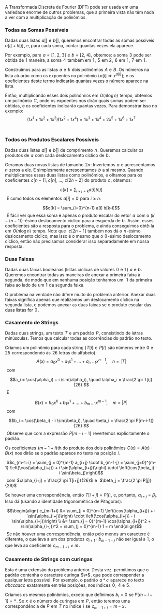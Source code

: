 
A Transformada Discreta de Fourier (DFT) pode ser usada em uma variedade enorme de outros problemas, que à primeira vista não têm nada a ver com a multiplicação de polinômios.

### Todas as Somas Possíveis
Dadas duas listas  $a[]$  e  $b[]$ , queremos encontrar todas as somas possíveis  $a[i] + b[j]$ , e, para cada soma, contar quantas vezes ela aparece.

Por exemplo, para  $a = [1,~ 2,~ 3]$  e  $b = [2,~ 4]$ , obtemos: a soma  $3$  pode ser obtida de  $1$  maneira, a soma  $4$  também em  $1$ ,  $5$  em $2$ ,  $6$  em  $1$ ,  $7$  em  $1$ .

Construímos para as listas  $a$  e  $b$  dois polinômios  $A$  e  $B$ . Os números na lista atuarão como os expoentes no polinômio ( $a[i] \Rightarrow x^{a[i]}$ ); e os coeficientes deste termo indicarão quantas vezes o número aparece na lista.

Então, multiplicando esses dois polinômios em  $O(n \log n)$  tempo, obtemos um polinômio  $C$ , onde os expoentes nos dirão quais somas podem ser obtidas, e os coeficientes indicarão quantas vezes. Para demonstrar isso no exemplo:
$$(1 x^1 + 1 x^2 + 1 x^3) (1 x^2 + 1 x^4) = 1 x^3 + 1 x^4 + 2 x^5 + 1 x^6 + 1 x^7$$ 
### Todos os Produtos Escalares Possíveis

Dadas duas listas  $a[]$  e  $b[]$  de comprimento  $n$ . Queremos calcular os produtos de  $a$  com cada deslocamento cíclico de  $b$ .

Geramos duas novas listas de tamanho  $2n$ : Invertemos  $a$  e acrescentamos  $n$  zeros a ele. E simplesmente acrescentamos  $b$  a si mesmo. Quando multiplicamos essas duas listas como polinômios, e olhamos para os coeficientes  $c[n-1],~ c[n],~ \dots,~ c[2n-2]$  do produto  $c$ , obtemos:
 
$$c[k] = \sum_{i+j=k} a[i] b[j]$$ 
E como todos os elementos  $a[i] = 0$  para  $i \ge n$ :

$$c[k] = \sum_{i=0}^{n-1} a[i] b[k-i]$$ 
É fácil ver que essa soma é apenas o produto escalar do vetor  $a$  com o  $(k - (n - 1))$ -ésimo deslocamento cíclico para a esquerda de  $b$ . Assim, esses coeficientes são a resposta para o problema, e ainda conseguimos obtê-la em  $O(n \log n)$  tempo. Note que  
$c[2n-1]$  também nos dá o  $n$ -ésimo deslocamento cíclico, mas isso é o mesmo que o  $0$ -ésimo deslocamento cíclico, então não precisamos considerar isso separadamente em nossa resposta.

### Duas Faixas

Dadas duas faixas booleanas (listas cíclicas de valores  $0$  e  $1$ )  $a$  e  $b$ . Queremos encontrar todas as maneiras de anexar a primeira faixa à segunda, de modo que em nenhuma posição tenhamos um  
$1$  da primeira faixa ao lado de um  $1$  da segunda faixa.

O problema na verdade não difere muito do problema anterior. Anexar duas faixas significa apenas que realizamos um deslocamento cíclico na segunda lista, e podemos anexar as duas faixas se o produto escalar das duas listas for  $0$ .

### Casamento de Strings

Dadas duas strings, um texto  $T$  e um padrão  $P$ , consistindo de letras minúsculas. Temos que calcular todas as ocorrências do padrão no texto.

Criamos um polinômio para cada string ( $T[i]$  e  $P[I]$  são números entre  $0$  e  $25$  correspondendo às  $26$  letras do alfabeto):
$$A(x) = a_0 x^0 + a_1 x^1 + \dots + a_{n-1} x^{n-1}, \quad n = |T|$$ 
com
 
$$a_i = \cos(\alpha_i) + i \sin(\alpha_i), \quad \alpha_i = \frac{2 \pi T[i]}{26}.$$ 
E

$$B(x) = b_0 x^0 + b_1 x^1 + \dots + b_{m-1} x^{m-1}, \quad m = |P|$$ 
com

$$b_i = \cos(\beta_i) - i \sin(\beta_i), \quad \beta_i = \frac{2 \pi P[m-i-1]}{26}.$$ 
Observe que com a expressão  $P[m-i-1]$  revertemos explicitamente o padrão.

Os coeficientes  $(m-1+i)$ th do produto dos dois polinômios  $C(x) = A(x) \cdot B(x)$  nos dirão se o padrão aparece no texto na posição  $i$ .

$$c_{m-1+i} = \sum_{j = 0}^{m-1} a_{i+j} \cdot b_{m-1-j} = \sum_{j=0}^{m-1} \left(\cos(\alpha_{i+j}) + i \sin(\alpha_{i+j})\right) \cdot \left(\cos(\beta_j) - i \sin(\beta_j)\right)$$ 
com  $\alpha_{i+j} = \frac{2 \pi T[i+j]}{26}$  e   $\beta_j = \frac{2 \pi P[j]}{26}$ 

Se houver uma correspondência, então  $T[i+j] = P[j]$ , e, portanto,  $\alpha_{i+j} = \beta_j$ . Isso dá (usando a identidade trigonométrica de Pitágoras):

$$\begin{align} c_{m-1+i} &= \sum_{j = 0}^{m-1} \left(\cos(\alpha_{i+j}) + i \sin(\alpha_{i+j})\right) \cdot \left(\cos(\alpha_{i+j}) - i \sin(\alpha_{i+j})\right) \\ &= \sum_{j = 0}^{m-1} \cos(\alpha_{i+j})^2 + \sin(\alpha_{i+j})^2 = \sum_{j = 0}^{m-1} 1 = m \end{align}$$ 
Se não houver uma correspondência, então pelo menos um caractere é diferente, o que leva a um dos produtos  $a_{i+1} \cdot b_{m-1-j}$  não ser igual a  $1$ , o que leva ao coeficiente  $c_{m-1+i} \ne m$ .

### Casamento de Strings com curingas

Esta é uma extensão do problema anterior. Desta vez, permitimos que o padrão contenha o caractere curinga  $\*$ , que pode corresponder a qualquer letra possível. Por exemplo, o padrão  $a*c$  aparece no texto  $abccaacc$  exatamente em três posições, nos índices  $0$ ,  $4$  e  $5$ .

Criamos os mesmos polinômios, exceto que definimos  $b_i = 0$  se $P[m-i-1] = *$ . Se  $x$  é o número de curingas em  $P$ , então teremos uma correspondência de  $P$  em  $T$  no índice  $i$  se  $c_{m-1+i} = m - x$ .